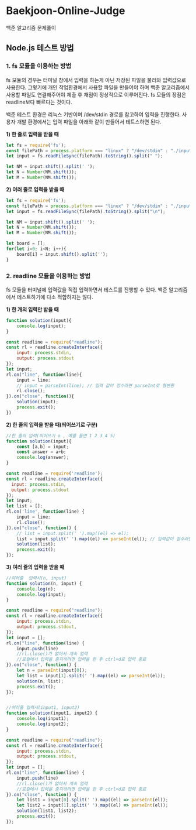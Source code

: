# Baekjoon-Online-Judge
백준 알고리즘 문제풀이

## Node.js 테스트 방법

### 1. fs 모듈을 이용하는 방법
fs 모듈의 경우는 터미널 창에서 입력을 하는게 아닌 저장된 파일을 불러와 입력값으로 사용한다. 그렇기에 개인 작업환경에서 사용할 파일을 만들어야 하며 백준 알고리즘에서 사용할 파일도 연결해주어야 제출 후 채점이 정상적으로 이루어진다.  fs 모듈의 장점은 readline보다  빠르다는 것이다.

백준 테스트 환경은 리눅스 기반이며 /dev/stdin 경로를 참고하여 입력을 진행한다. 사용자 개발 환경에서는 입력 파일을 아래와 같이 만들어서 테트스하면 된다.

__1) 한 줄로 입력을 받을 때__
```javascript
let fs = require('fs');
const filePath = process.platform === "linux" ? "/dev/stdin" : "./input.txt";
let input = fs.readFileSync(filePath).toString().split(" ");

let NM = input.shift().split(' ');
let N = Number(NM.shift());
let M = Number(NM.shift());
```   
   
__2) 여러 줄로 입력을 받을 때__
```javascript
let fs = require('fs');
const filePath = process.platform === "linux" ? "/dev/stdin" : "./input.txt";
let input = fs.readFileSync(filePath).toString().split("\n");

let NM = input.shift().split(' ');
let N = Number(NM.shift());
let M = Number(NM.shift());

let board = [];
for(let i=0; i<N; i++){
    board[i] = input.shift().split('');
}
```   

### 2. readline 모듈을 이용하는 방법
fs 모듈을 터미널에 입력값을 직접 입력하면서 테스트를 진행할 수 있다. 백준 알고리즘에서 테스트하기에 다소 적합하지는 않다.   

__1) 한 개의 입력만 받을 때__ 
```javascript
function solution(input){
    console.log(input);
}

const readline = require("readline");
const rl = readline.createInterface({
    input: process.stdin,
    output: process.stdout
});
let input;
rl.on("line", function(line){
    input = line;
    // input = parseInt(line); // 입력 값이 정수라면 parseInt로 형변환
    rl.close();
}).on("close", function(){
    solution(input);
    process.exit();
})
```   

__2) 한 줄의 입력을 받을 때(띄어쓰기로 구분)__
```javascript
//한 줄의 입력(띄어쓰기 o , 예를 들면 1 2 3 4 5)
function solution(input){
    const [a,b] = input;
    const answer = a+b;
    console.log(answer);
}

const readline = require('readline');
const rl = readline.createInterface({
  input: process.stdin,
  output: process.stdout
});
let input;
let list = [];
rl.on('line', function(line) {
    input = line;
    rl.close();
}).on("close", function() {
    // list = input.split(' ').map((el) => el); 
    list = input.split(' ').map((el) => parseInt(el)); // 입력값이 정수라면 parseInt로 형 변환
    solution(list);
    process.exit();
});
```   

__3) 여러 줄의 입력을 받을 때__
```javascript
//여러줄  입력시(n, input)
function solution(n, input) {
    console.log(n);
    console.log(input);
}

const readline = require("readline");
const rl = readline.createInterface({
    input: process.stdin,
    output: process.stdout,
});
let input = [];
rl.on("line", function(line) {
    input.push(line)
    //rl.close()가 없어서 계속 입력
    //로컬에서 입력을 중지하려면 입력을 한 후 ctrl+d로 입력 종료
}).on("close", function() {
    let n = parseInt(input[0]);
    let list = input[1].split(' ').map((el) => parseInt(el));
    solution(n, list);
    process.exit();
});


//여러줄 입력시(input1, input2)
function solution(input1, input2) {
    console.log(input1);
    console.log(input2);
}

const readline = require("readline");
const rl = readline.createInterface({
    input: process.stdin,
    output: process.stdout,
});
let input = [];
rl.on("line", function(line) {
    input.push(line)
    //rl.close()가 없어서 계속 입력
    //로컬에서 입력을 중지하려면 입력을 한 후 ctrl+d로 입력 종료
}).on("close", function() {
    let list1 = input[0].split(' ').map((el) => parseInt(el));
    let list2 = input[1].split(' ').map((el) => parseInt(el));
    solution(list1, list2);
    process.exit();
});
```
